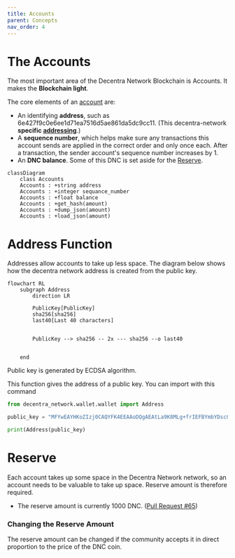 ```yaml
---
title: Accounts
parent: Concepts
nav_order: 4
---
```


# The Accounts

The most important area of the Decentra Network Blockchain is Accounts. It makes the **Blockchain light**.

The core elements of an [account](https://github.com/Decentra-Network/Decentra-Network/blob/master/decentra_network/accounts/account.py#L19) are:

- An identifying **address**, such as 6e427f9c0e6ee1d71ea7516d5ae861da5dc9cc11. (This decentra-network **specific [addressing](#addressing-system)**.)
- A **sequence number**, which helps make sure any transactions this account sends are applied in the correct order and only once each. After a transaction, the sender account's sequence number increases by 1.
- An **DNC balance**. Some of this DNC is set aside for the [Reserve](#reserve).

```mermaid
classDiagram
    class Accounts
    Accounts : +string address
    Accounts : +integer sequance_number
    Accounts : +float balance
    Accounts : +get_hash(amount)
    Accounts : +dump_json(amount)
    Accounts : +load_json(amount)

```

# Address Function

Addresses allow accounts to take up less space.
The diagram below shows how the decentra network address is created from the public key.

```mermaid
flowchart RL
    subgraph Address
        direction LR

        PublicKey[PublicKey]
        sha256[sha256]
        last40[Last 40 characters]


        PublicKey --> sha256 -- 2x --- sha256 --o last40


    end

```

Public key is generated by ECDSA algorithm.

This function gives the address of a public key.
You can import with this command

```python
from decentra_network.wallet.wallet import Address

public_key = "MFYwEAYHKoZIzj0CAQYFK4EEAAoDQgAEAtLa9K8MLg+frIEFBYmbYDsc0INqXedAF8SlpEGQQmOSjKV+6MxpVP53bl6elalJfCMV33WhqAelf3qkx+QHvw=="

print(Address(public_key)
```

# Reserve

Each account takes up some space in the Decentra Network network, so an account needs to be valuable to take up space. Reserve amount is therefore required.

- The reserve amount is currently 1000 DNC. ([Pull Request #65](https://github.com/Decentra-Network/Decentra-Network/commit/dead29d08e96fea738911b1cd90fe7d2d0a62c44#diff-17332442b68875a6b66bd4989c8ed80c22ce1c836445aa7042145b0c0627cf30R64))

### Changing the Reserve Amount

The reserve amount can be changed if the community accepts it in direct proportion to the price of the DNC coin.
